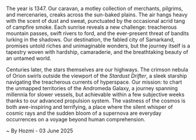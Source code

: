 
The year is 1347.  Our caravan, a motley collection of merchants, pilgrims, and mercenaries, creaks across the sun-baked plains. The air hangs heavy with the scent of dust and sweat, punctuated by the occasional acrid tang of campfire smoke.  Each sunrise reveals a new challenge: treacherous mountain passes, swift rivers to ford, and the ever-present threat of bandits lurking in the shadows.  Our destination, the fabled city of Samarkand, promises untold riches and unimaginable wonders, but the journey itself is a tapestry woven with hardship, camaraderie, and the breathtaking beauty of an untamed world.

Centuries later, the stars themselves are our highways.  The crimson nebula of Orion swirls outside the viewport of the *Stardust Drifter*, a sleek starship navigating the treacherous currents of hyperspace.  Our mission: to chart the unmapped territories of the Andromeda Galaxy, a journey spanning millennia for slower vessels, but achievable within a few subjective weeks thanks to our advanced propulsion system.  The vastness of the cosmos is both awe-inspiring and terrifying, a place where the silent whisper of cosmic rays and the sudden bloom of a supernova are everyday occurrences on a voyage beyond human comprehension.

~ By Hozmi - 03 June 2025
